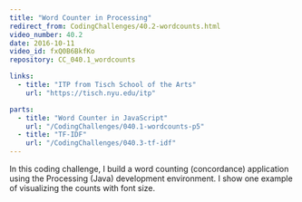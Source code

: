 ```yaml
---
title: "Word Counter in Processing"
redirect_from: CodingChallenges/40.2-wordcounts.html
video_number: 40.2
date: 2016-10-11
video_id: fxQ0B6BkfKo
repository: CC_040.1_wordcounts

links:
  - title: "ITP from Tisch School of the Arts"
    url: "https://tisch.nyu.edu/itp"

parts:
  - title: "Word Counter in JavaScript"
    url: "/CodingChallenges/040.1-wordcounts-p5"
  - title: "TF-IDF"
    url: "/CodingChallenges/040.3-tf-idf"
---
```


In this coding challenge, I build a word counting (concordance) application using the Processing (Java) development environment.  I show one example of visualizing the counts with font size.
